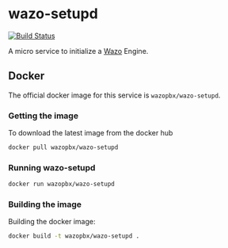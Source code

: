 # wazo-setupd

[![Build Status](https://jenkins.wazo.community/buildStatus/icon?job=wazo-setupd)](https://jenkins.wazo.community/job/wazo-setupd)

A micro service to initialize a [Wazo](http://wazo.community) Engine.


## Docker

The official docker image for this service is `wazopbx/wazo-setupd`.


### Getting the image

To download the latest image from the docker hub

```sh
docker pull wazopbx/wazo-setupd
```


### Running wazo-setupd

```sh
docker run wazopbx/wazo-setupd
```

### Building the image

Building the docker image:

```sh
docker build -t wazopbx/wazo-setupd .
```
